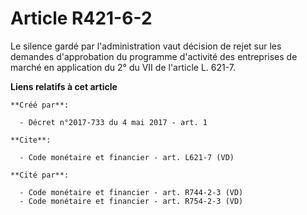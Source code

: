 # Article R421-6-2

Le silence gardé par l'administration vaut décision de rejet sur les demandes d'approbation du programme d'activité des
entreprises de marché en application du 2° du VII de l'article L. 621-7.

**Liens relatifs à cet article**

	**Créé par**:

	  - Décret n°2017-733 du 4 mai 2017 - art. 1

	**Cite**:

	  - Code monétaire et financier - art. L621-7 (VD)

	**Cité par**:

	  - Code monétaire et financier - art. R744-2-3 (VD)
	  - Code monétaire et financier - art. R754-2-3 (VD)
